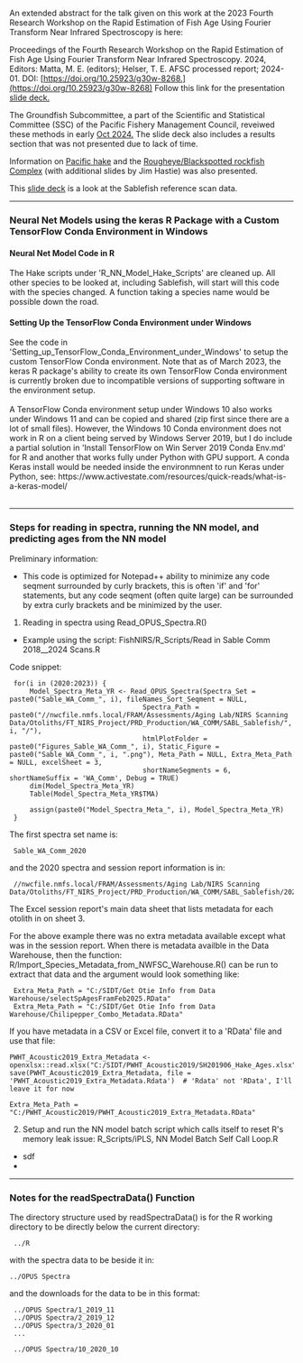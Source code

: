 
An extended abstract for the talk given on this work at the 2023 Fourth Research Workshop on the Rapid Estimation of Fish Age Using Fourier Transform Near Infrared Spectroscopy is here:

Proceedings of the Fourth Research Workshop on the Rapid Estimation of Fish Age Using Fourier Transform Near Infrared Spectroscopy. 2024, Editors: Matta, M. E. (editors); Helser, T. E. AFSC processed report; 2024-01. DOI: [https://doi.org/10.25923/g30w-8268.](https://doi.org/10.25923/g30w-8268) Follow this link for the presentation [slide deck.](https://docs.google.com/presentation/d/e/2PACX-1vSQFW9qVyJOABbeKCsdxHjaz9_HRYZpabRwhBh6GgCZFqnMEM5NzKENF7PbNIMnKw/pub?start=true&loop=false&delayms=60000&slide=id.p1)  

The Groundfish Subcommittee, a part of the Scientific and Statistical Committee (SSC) of the Pacific Fishery Management Council, reveiwed these methods in early [Oct 2024.](https://docs.google.com/presentation/d/1fo570JmkbccNnl9Rt7epeqSMe4-L6T-2Ou7eXMs_kzY/edit?usp=sharing]) The slide deck also includes a results section that was not presented due to lack of time. 

Information on [Pacific hake](https://docs.google.com/presentation/d/19_nQMLzEmGpiChAYMeOcr2lyXGsVh9NCok1FG56sWvI/edit?usp=sharing) and the [Rougheye/Blackspotted rockfish Complex](https://docs.google.com/presentation/d/15nZqnT1AZPilrg_OI9jS5ATgJYBUhRZBohU57OlT5xA/edit?usp=sharing) (with additional slides by Jim Hastie) was also presented.

This [slide deck](https://docs.google.com/presentation/d/1CWaZ3Szq2zO5Rr007N2YUYPOd94pIYjLkIlvYmANNVc/edit?usp=sharing) is a look at the Sablefish reference scan data.

---

<h3> Neural Net Models using the keras R Package with a Custom TensorFlow Conda Environment in Windows</h3>

<h4> Neural Net Model Code in R </h4>
The Hake scripts under 'R_NN_Model_Hake_Scripts' are cleaned up.  All other species to be looked at, including Sablefish, will start will this code with the species changed. A function taking a species name would be possible down the road.

<h4> Setting Up the TensorFlow Conda Environment under Windows </h4>
See the code in 'Setting_up_TensorFlow_Conda_Environment_under_Windows' to setup the custom TensorFlow Conda environment.  Note that as of March 2023, the keras R package's ability to create its own TensorFlow Conda environment is currently broken due to incompatible versions of supporting software in the environment setup.
<br/> 
<br/>
A TensorFlow Conda environment setup under Windows 10 also works under Windows 11 and can be copied and shared (zip first since there are a lot of small files).  However, the Windows 10 Conda environment does not work in R on a client being served by Windows Server 2019, but I do include a partial solution in 'Install TensorFlow on Win Server 2019 Conda Env.md' for R and another that works fully under Python with GPU support. A conda Keras install would be needed inside the environmnent to run Keras under Python, see:  https://www.activestate.com/resources/quick-reads/what-is-a-keras-model/   
<br/> 
<br/>        

---

<h3>Steps for reading in spectra, running the NN model, and predicting ages from the NN model </h3>

Preliminary information:

  - This code is optimized for Notepad++ ability to minimize any code seqment surrounded by curly brackets, this is often 'if' and 'for'
    statements, but any code seqment (often quite large) can be surrounded by extra curly brackets and be minimized by the user. 

1. Reading in spectra using Read_OPUS_Spectra.R()
  - Example using the script: FishNIRS/R_Scripts/Read in Sable Comm 2018__2024 Scans.R

Code snippet:

     for(i in (2020:2023)) {  
         Model_Spectra_Meta_YR <- Read_OPUS_Spectra(Spectra_Set = paste0("Sable_WA_Comm_", i), fileNames_Sort_Seqment = NULL,
                                     Spectra_Path = paste0("//nwcfile.nmfs.local/FRAM/Assessments/Aging Lab/NIRS Scanning Data/Otoliths/FT_NIRS_Project/PRD_Production/WA_COMM/SABL_Sablefish/", i, "/"),
                                     htmlPlotFolder = paste0("Figures_Sable_WA_Comm_", i), Static_Figure = paste0("Sable_WA_Comm_", i, ".png"), Meta_Path = NULL, Extra_Meta_Path = NULL, excelSheet = 3, 
                                     shortNameSegments = 6, shortNameSuffix = 'WA_Comm', Debug = TRUE)
         dim(Model_Spectra_Meta_YR)          
         Table(Model_Spectra_Meta_YR$TMA)
         
         assign(paste0("Model_Spectra_Meta_", i), Model_Spectra_Meta_YR)
     }      


The first spectra set name is:

     Sable_WA_Comm_2020

and the 2020 spectra and session report information is in:

     //nwcfile.nmfs.local/FRAM/Assessments/Aging Lab/NIRS Scanning Data/Otoliths/FT_NIRS_Project/PRD_Production/WA_COMM/SABL_Sablefish/2020

The Excel session report's main data sheet that lists metadata for each otolith in on sheet 3.

For the above example there was no extra metadata available except what was in the session report. When there is metadata availble in the Data Warehouse, then the function: R/Import_Species_Metadata_from_NWFSC_Warehouse.R() can be run to extract that data and the argument would look something like:

     Extra_Meta_Path = "C:/SIDT/Get Otie Info from Data Warehouse/selectSpAgesFramFeb2025.RData"  
     Extra_Meta_Path = "C:/SIDT/Get Otie Info from Data Warehouse/Chilipepper_Combo_Metadata.RData"


If you have metadata in a CSV or Excel file, convert it to a 'RData' file and use that file: 
     
    PWHT_Acoustic2019_Extra_Metadata <- openxlsx::read.xlsx("C:/SIDT/PWHT_Acoustic2019/SH201906_Hake_Ages.xlsx")
    save(PWHT_Acoustic2019_Extra_Metadata, file = 'PWHT_Acoustic2019_Extra_Metadata.Rdata')  # 'Rdata' not 'RData', I'll leave it for now

    Extra_Meta_Path = "C:/PWHT_Acoustic2019/PWHT_Acoustic2019_Extra_Metadata.RData"
     

2. Setup and run the NN model batch script which calls itself to reset R's memory leak issue: R_Scripts/iPLS, NN Model Batch Self Call Loop.R
  - sdf
  - 


     
   


---

<h3> Notes for the readSpectraData() Function </h3>

The directory structure used by readSpectraData() is for the R working directory to be directly below the current directory:

     ../R 
     
with the spectra data to be beside it in:

    ../OPUS Spectra
    
 and the downloads for the data to be in this format:
 
     ../OPUS Spectra/1_2019_11
     ../OPUS Spectra/2_2019_12
     ../OPUS Spectra/3_2020_01
     ...
     
     ../OPUS Spectra/10_2020_10 
    
